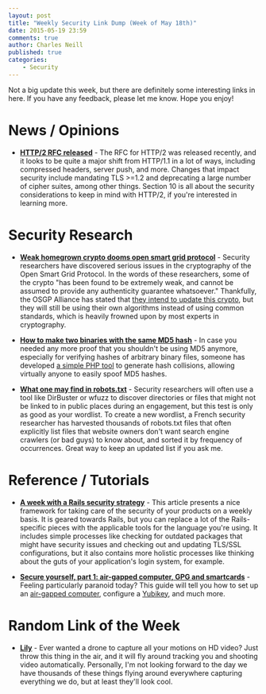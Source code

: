 ```yaml
---
layout: post
title: "Weekly Security Link Dump (Week of May 18th)"
date: 2015-05-19 23:59
comments: true
author: Charles Neill
published: true
categories:
    - Security
---
```


Not a big update this week, but there are definitely some interesting links in here. If you have any feedback, please let me know. Hope you enjoy!

<!-- more -->

# News / Opinions

- [__HTTP/2 RFC released__][http2] - The RFC for HTTP/2 was released recently, and it looks to be quite a major shift from HTTP/1.1 in a lot of ways, including compressed headers, server push, and more. Changes that impact security include mandating TLS >=1.2 and deprecating a large number of cipher suites, among other things. Section 10 is all about the security considerations to keep in mind with HTTP/2, if you're interested in learning more.

# Security Research

- [__Weak homegrown crypto dooms open smart grid protocol__][smart_grid] - Security researchers have discovered serious issues in the cryptography of the Open Smart Grid Protocol. In the words of these researchers, some of the crypto "has been found to be extremely weak, and cannot be assumed to provide any authenticity guarantee whatsoever." Thankfully, the OSGP Alliance has stated that [they intend to update this crypto][smart_grid2], but they will still be using their own algorithms instead of using common standards, which is heavily frowned upon by most experts in cryptography.

- [__How to make two binaries with the same MD5 hash__][md5] - In case you needed any more proof that you shouldn't be using MD5 anymore, especially for verifying hashes of arbitrary binary files, someone has developed [a simple PHP tool][md52] to generate hash collisions, allowing virtually anyone to easily spoof MD5 hashes.

- [__What one may find in robots.txt__][robots] - Security researchers will often use a tool like DirBuster or wfuzz to discover directories or files that might not be linked to in public places during an engagement, but this test is only as good as your wordlist. To create a new wordlist, a French security researcher has harvested thousands of robots.txt files that often explicitly list files that website owners don't want search engine crawlers (or bad guys) to know about, and sorted it by frequency of occurrences. Great way to keep an updated list if you ask me.

# Reference / Tutorials

- [__A week with a Rails security strategy__][rails] - This article presents a nice framework for taking care of the security of your products on a weekly basis. It is geared towards Rails, but you can replace a lot of the Rails-specific pieces with the applicable tools for the language you're using. It includes simple processes like checking for outdated packages that might have security issues and checking out and updating TLS/SSL configurations, but it also contains more holistic processes like thinking about the guts of your application's login system, for example.

- [__Secure yourself, part 1: air-gapped computer, GPG and smartcards__][secure_yourself] - Feeling particularly paranoid today? This guide will tell you how to set up an [air-gapped computer][air_gap], configure a [Yubikey][yubikey], and much more.

# Random Link of the Week

- [__Lily__][lily] - Ever wanted a drone to capture all your motions on HD video? Just throw this thing in the air, and it will fly around tracking you and shooting video automatically. Personally, I'm not looking forward to the day we have thousands of these things flying around everywhere capturing everything we do, but at least they'll look cool.


[http2]: http://www.rfc-editor.org/rfc/rfc7540.txt

[smart_grid]: https://threatpost.com/weak-homegrown-crypto-dooms-open-smart-grid-protocol/112680
[smart_grid2]: https://threatpost.com/open-smart-grid-protocol-alliance-plans-to-fix-its-weak-crypto/112794
[md5]: http://natmchugh.blogspot.com/2015/05/how-to-make-two-binaries-with-same-md5.html
[md52]: https://github.com/natmchugh/longEgg
[robots]: http://thiébaud.fr/robots.txt.html

[rails]: http://bauland42.com/articles/a-week-with-a-rails-security-strategy/
[secure_yourself]: http://viccuad.me/blog/secure-yourself-part-1-airgapped-computer-and-GPG-smartcards/
[air_gap]: http://en.wikipedia.org/wiki/Air_gap_%28networking%29
[yubikey]: https://www.yubico.com/products/yubikey-hardware/

[lily]: https://www.lily.camera/
